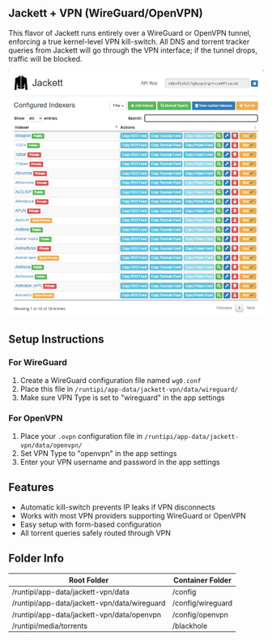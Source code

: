 ## Jackett + VPN (WireGuard/OpenVPN)

This flavor of Jackett runs entirely over a WireGuard or OpenVPN tunnel, enforcing a true kernel-level VPN kill-switch. All DNS and torrent tracker queries from Jackett will go through the VPN interface; if the tunnel drops, traffic will be blocked.

![Screenshot](https://raw.githubusercontent.com/Jackett/Jackett/master/.github/jackett-screenshot1.png)

## Setup Instructions

### For WireGuard
1. Create a WireGuard configuration file named `wg0.conf`
2. Place this file in `/runtipi/app-data/jackett-vpn/data/wireguard/`
3. Make sure VPN Type is set to "wireguard" in the app settings

### For OpenVPN
1. Place your `.ovpn` configuration file in `/runtipi/app-data/jackett-vpn/data/openvpn/`
2. Set VPN Type to "openvpn" in the app settings
3. Enter your VPN username and password in the app settings

## Features
- Automatic kill-switch prevents IP leaks if VPN disconnects
- Works with most VPN providers supporting WireGuard or OpenVPN
- Easy setup with form-based configuration
- All torrent queries safely routed through VPN

## Folder Info

| Root Folder                              | Container Folder |
|------------------------------------------|------------------|
| /runtipi/app-data/jackett-vpn/data       | /config          |
| /runtipi/app-data/jackett-vpn/data/wireguard | /config/wireguard |
| /runtipi/app-data/jackett-vpn/data/openvpn  | /config/openvpn |
| /runtipi/media/torrents                  | /blackhole       |
